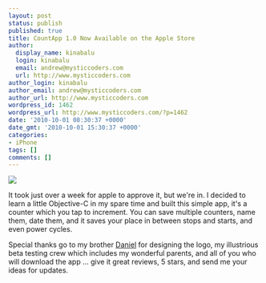```yaml
---
layout: post
status: publish
published: true
title: CountApp 1.0 Now Available on the Apple Store
author:
  display_name: kinabalu
  login: kinabalu
  email: andrew@mysticcoders.com
  url: http://www.mysticcoders.com
author_login: kinabalu
author_email: andrew@mysticcoders.com
author_url: http://www.mysticcoders.com
wordpress_id: 1462
wordpress_url: http://www.mysticcoders.com/?p=1462
date: '2010-10-01 08:30:37 +0000'
date_gmt: '2010-10-01 15:30:37 +0000'
categories:
- iPhone
tags: []
comments: []
---
```

<a href="http://itunes.apple.com/us/app/countapp/id394215620?mt=8#" target="_blank"><img src="http://www.mysticcoders.com/wp-content/uploads/2010/09/as_available_appstore_icon_20091006.png" border="0" /></a>

It took just over a week for apple to approve it, but we're in.  I decided to learn a little Objective-C in my spare time and built this simple app, it's a counter which you tap to increment.  You can save multiple counters, name them, date them, and it saves your place in between stops and starts, and even power cycles.

Special thanks go to my brother <a href="http://www.daniellombardi.com">Daniel</a> for designing the logo, my illustrious beta testing crew which includes my wonderful parents, and all of you who will download the app ... give it great reviews, 5 stars, and send me your ideas for updates.

